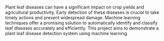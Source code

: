 Plant leaf diseases can have a significant impact on crop yields and agricultural productivity. Early detection of these diseases is crucial to take timely actions and prevent widespread damage. Machine learning techniques offer a promising solution to automatically identify and classify leaf diseases accurately and efficiently. This project aims to demonstrate a plant leaf disease detection system using machine learning.
